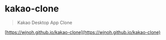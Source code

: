 # kakao-clone

> Kakao Desktop App Clone

[https://wjnoh.github.io/kakao-clone](https://wjnoh.github.io/kakao-clone)
